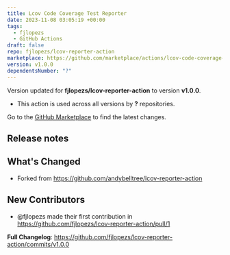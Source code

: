 ```yaml
---
title: Lcov Code Coverage Test Reporter
date: 2023-11-08 03:05:19 +00:00
tags:
  - fjlopezs
  - GitHub Actions
draft: false
repo: fjlopezs/lcov-reporter-action
marketplace: https://github.com/marketplace/actions/lcov-code-coverage-test-reporter
version: v1.0.0
dependentsNumber: "?"
---
```



Version updated for **fjlopezs/lcov-reporter-action** to version **v1.0.0**.
- This action is used across all versions by **?** repositories.

Go to the [GitHub Marketplace](https://github.com/marketplace/actions/lcov-code-coverage-test-reporter) to find the latest changes.

## Release notes

## What's Changed
* Forked from https://github.com/andybelltree/lcov-reporter-action

## New Contributors
* @fjlopezs made their first contribution in https://github.com/fjlopezs/lcov-reporter-action/pull/1

**Full Changelog**: https://github.com/fjlopezs/lcov-reporter-action/commits/v1.0.0
